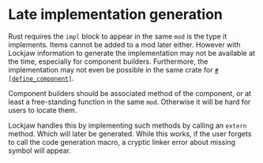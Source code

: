 # Late implementation generation

Rust requires the `impl` block to appear in the same `mod` is the type it implements. Items cannot
be added to a mod later either. However with Lockjaw information to generate the implementation may
not be available at the time, especially for component builders. Furthermore, the implementation may
not even be possible in the same crate
for [`#[define_component]`](https://docs.rs/lockjaw/0.2.0/lockjaw/attr.define_component.html).

Component builders should be associated method of the component, or at least a free-standing
function in the same `mod`. Otherwise it will be hard for users to locate them.

Lockjaw handles this by implementing such methods by calling an `extern` method. Which will later
be generated. While this works, if the user forgets to call the code generation macro, a cryptic
linker error about missing symbol will appear.